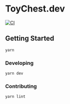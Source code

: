 # ToyChest.dev

[![CI](https://github.com/MasterOdin/toychest.dev/actions/workflows/ci.yml/badge.svg?branch=main&event=push)](https://github.com/MasterOdin/toychest.dev/actions/workflows/ci.yml)

## Getting Started

```bash
yarn
```

### Developing

```bash
yarn dev
```

### Contributing

```bash
yarn lint
```

<!-- <a target="_blank" href="https://icons8.comundefined">Toy Train</a> icon by <a target="_blank" href="https://icons8.com">Icons8</a> -->
